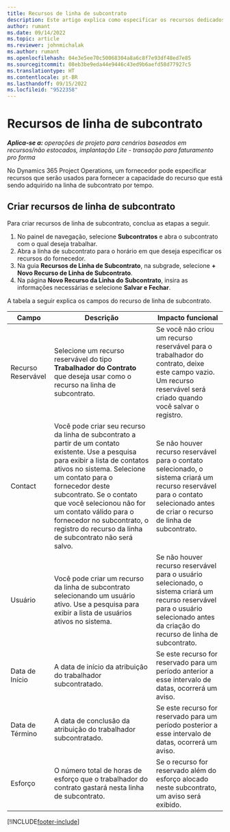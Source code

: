 ```yaml
---
title: Recursos de linha de subcontrato
description: Este artigo explica como especificar os recursos dedicados fornecidos pelo fornecedor para uma linha de subcontrato específica por tempo.
author: rumant
ms.date: 09/14/2022
ms.topic: article
ms.reviewer: johnmichalak
ms.author: rumant
ms.openlocfilehash: 04e3e5ee70c50068304a8a6c8f7e93df48ed7e85
ms.sourcegitcommit: 08eb3be9eda44e9446c43ed9b6aefd58d77927c5
ms.translationtype: HT
ms.contentlocale: pt-BR
ms.lasthandoff: 09/15/2022
ms.locfileid: "9522358"
---
```

# <a name="subcontract-line-resources"></a>Recursos de linha de subcontrato

_**Aplica-se a:** operações de projeto para cenários baseados em recursos/não estocados, implantação Lite - transação para faturamento pro forma_

No Dynamics 365 Project Operations, um fornecedor pode especificar recursos que serão usados para fornecer a capacidade do recurso que está sendo adquirido na linha de subcontrato por tempo.

## <a name="create-subcontract-line-resources"></a>Criar recursos de linha de subcontrato

Para criar recursos de linha de subcontrato, conclua as etapas a seguir.

1. No painel de navegação, selecione **Subcontratos** e abra o subcontrato com o qual deseja trabalhar.
2. Abra a linha de subcontrato para o horário em que deseja especificar os recursos do fornecedor.
3. Na guia **Recursos de Linha de Subcontrato**, na subgrade, selecione **+ Novo Recurso de Linha de Subcontrato**.
4. Na página **Novo Recurso da Linha do Subcontrato**, insira as informações necessárias e selecione **Salvar e Fechar**.

A tabela a seguir explica os campos do recurso de linha de subcontrato.

| Campo | Descrição | Impacto funcional |
| ----- | ----------- | ----------------- |
| Recurso Reservável | Selecione um recurso reservável do tipo **Trabalhador do Contrato** que deseja usar como o recurso na linha de subcontrato.| Se você não criou um recurso reservável para o trabalhador do contrato, deixe este campo vazio. Um recurso reservável será criado quando você salvar o registro.  |
| Contact | Você pode criar seu recurso da linha de subcontrato a partir de um contato existente. Use a pesquisa para exibir a lista de contatos ativos no sistema. Selecione um contato para o fornecedor deste subcontrato. Se o contato que você selecionou não for um contato válido para o fornecedor no subcontrato, o registro do recurso da linha de subcontrato não será salvo.| Se não houver recurso reservável para o contato selecionado, o sistema criará um recurso reservável para o contato selecionado antes de criar o recurso de linha de subcontrato. |
| Usuário | Você pode criar um recurso da linha de subcontrato selecionando um usuário ativo. Use a pesquisa para exibir a lista de usuários ativos no sistema.| Se não houver recurso reservável para o usuário selecionado, o sistema criará um recurso reservável para o usuário selecionado antes da criação do recurso de linha de subcontrato. |
| Data de Início | A data de início da atribuição do trabalhador subcontratado.| Se este recurso for reservado para um período anterior a esse intervalo de datas, ocorrerá um aviso. |
| Data de Término | A data de conclusão da atribuição do trabalhador subcontratado.| Se este recurso for reservado para um período posterior a esse intervalo de datas, ocorrerá um aviso. |
| Esforço | O número total de horas de esforço que o trabalhador do contrato gastará nesta linha de subcontrato.| Se o recurso for reservado além do esforço alocado neste subcontrato, um aviso será exibido. |


[!INCLUDE[footer-include](../../includes/footer-banner.md)]
